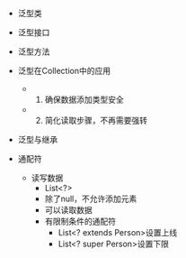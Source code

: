 
- 泛型类
- 泛型接口
- 泛型方法

- 泛型在Collection中的应用
	- 1. 确保数据添加类型安全
	- 2. 简化读取步骤，不再需要强转

- 泛型与继承
- 通配符
	- 读写数据
		- List\<?>
		- 除了null，不允许添加元素
		- 可以读取数据
		- 有限制条件的通配符
			- List\<? extends Person>设置上线
			- List\<? super Person>设置下限

